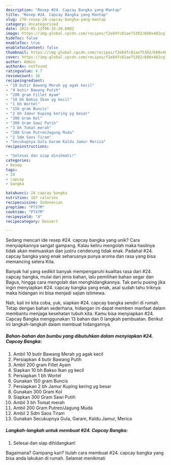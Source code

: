 ```yaml
---
description: "Resep #24. Capcay Bangka yang Mantap"
title: "Resep #24. Capcay Bangka yang Mantap"
slug: 270-resep-24-capcay-bangka-yang-mantap
category: Uncategorized
date: 2022-05-12T06:32:20.608Z
image: https://img-global.cpcdn.com/recipes/f2e84fc81ae75302/680x482cq70/24-capcay-bangka-foto-resep-utama.jpg
hideToc: false
enableToc: true
enableTocContent: false
thumbnail: https://img-global.cpcdn.com/recipes/f2e84fc81ae75302/680x482cq70/24-capcay-bangka-foto-resep-utama.jpg
cover: https://img-global.cpcdn.com/recipes/f2e84fc81ae75302/680x482cq70/24-capcay-bangka-foto-resep-utama.jpg
author: Admin
authorAv: notfound
ratingvalue: 4.7
reviewcount: 16
recipeingredient:
- "10 butir Bawang Merah yg agak kecil"
- "4 butir Bawang Putih"
- "200 gram Fillet Ayam"
- "10 bh Bakso Ikan yg kecil"
- "1 bh Wortel"
- "150 gram Buncis"
- "2 bh Jamur Kuping kering yg besar"
- "300 Gram Kol"
- "300 Gram Sawi Putih"
- "3 bh Tomat merah"
- "200 Gram PutrenJagung Muda"
- "2 Sdm Saos Tiram"
- "Secukupnya Gula Garam Kaldu Jamur Merica"
recipeinstructions:

- "Selesai dan siap dinikmati!"
categories:
- Resep
tags:
- 24
- capcay
- bangka

katakunci: 24 capcay bangka 
nutrition: 167 calories
recipecuisine: Indonesian
preptime: "PT37M"
cooktime: "PT47M"
recipeyield: "4"
recipecategory: Dessert

---
```





Sedang mencari ide resep #24. capcay bangka yang unik? Cara menyiapkannya sangat gampang. Kalau keliru mengolah maka hasilnya tidak akan memuaskan dan justru cenderung tidak enak. Padahal #24. capcay bangka yang enak seharusnya punya aroma dan rasa yang bisa memancing selera Kita.





Banyak hal yang sedikit banyak mempengaruhi kualitas rasa dari #24. capcay bangka, mulai dari jenis bahan, lalu pemilihan bahan segar dan Bagus, hingga cara mengolah dan menghidangkannya. Tak perlu pusing jika ingin menyiapkan #24. capcay bangka yang enak,      asal sudah tahu triknya maka hidangan ini bisa menjadi sajian istimewa.





















Nah, kali ini kita coba, yuk, siapkan #24. capcay bangka sendiri di rumah. Tetap dengan bahan sederhana, hidangan ini dapat memberi manfaat dalam membantu menjaga kesehatan tubuh kita. Kamu bisa menyiapkan #24. Capcay Bangka menggunakan 13 bahan dan 0 langkah pembuatan. Berikut ini langkah-langkah dalam membuat hidangannya.

<!--inarticleads1-->

##### Bahan-bahan dan bumbu yang dibutuhkan dalam menyiapkan #24. Capcay Bangka:

1. Ambil 10 butir Bawang Merah yg agak kecil
1. Persiapkan 4 butir Bawang Putih
1. Ambil 200 gram Fillet Ayam
1. Siapkan 10 bh Bakso Ikan yg kecil
1. Persiapkan 1 bh Wortel
1. Gunakan 150 gram Buncis
1. Persiapkan 2 bh Jamur Kuping kering yg besar
1. Gunakan 300 Gram Kol
1. Siapkan 300 Gram Sawi Putih
1. Ambil 3 bh Tomat merah
1. Ambil 200 Gram Putren/Jagung Muda
1. Ambil 2 Sdm Saos Tiram
1. Gunakan Secukupnya Gula, Garam, Kaldu Jamur, Merica




<!--inarticleads2-->

##### Langkah-langkah untuk membuat #24. Capcay Bangka:


1. Selesai dan siap dihidangkan!



Bagaimana? Gampang kan? Itulah cara membuat #24. capcay bangka yang bisa anda lakukan di rumah. Selamat menikmati
